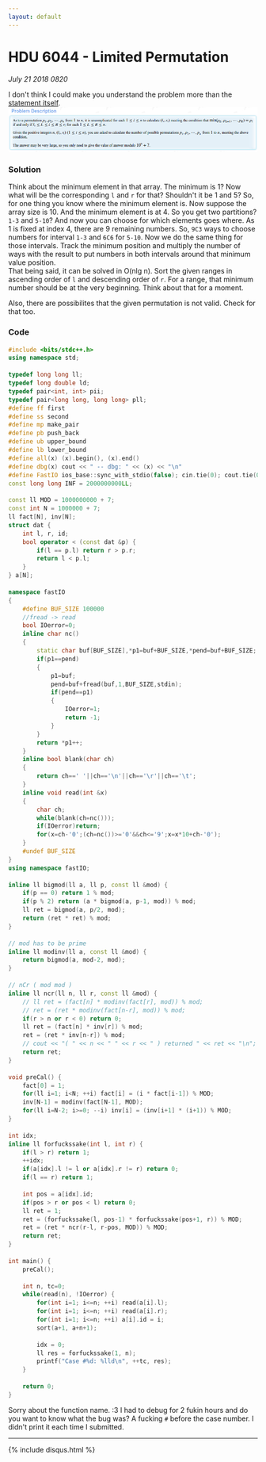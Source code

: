 ```yaml
---
layout: default
---
```


# HDU 6044 - Limited Permutation
_July 21 2018 0820_

I don't think I could make you understand the problem more than the [statement itself](http://acm.hdu.edu.cn/showproblem.php?pid=6044).
![Description](./hdu-6044-limited-permutation.png)

### Solution
Think about the minimum element in that array. The minimum is 1? Now what will be the corresponding `l` and `r` for that? Shouldn't it be 1 and 5? So, for one thing you know where the minimum element is. Now suppose the array size is 10. And the minimum element is at 4. So you get two partitions? `1-3` and `5-10`? And now you can choose for which elements goes where. As 1 is fixed at index 4, there are 9 remaining numbers. So, `9C3` ways to choose numbers for interval `1-3` and `6C6` for `5-10`. Now we do the same thing for those intervals. Track the minimum position and multiply the number of ways with the result to put numbers in both intervals around that minimum value position. <br/>
That being said, it can be solved in O(nlg n). Sort the given ranges in ascending order of `l` and descending order of `r`. For a range, that minimum number should be at the very beginning. Think about that for a moment.

Also, there are possibilites that the given permutation is not valid. Check for that too.

### Code
```cpp
#include <bits/stdc++.h>
using namespace std;

typedef long long ll;
typedef long double ld;
typedef pair<int, int> pii;
typedef pair<long long, long long> pll;
#define ff first
#define ss second
#define mp make_pair
#define pb push_back
#define ub upper_bound
#define lb lower_bound
#define all(x) (x).begin(), (x).end()
#define dbg(x) cout << " -- dbg: " << (x) << "\n"
#define FastIO ios_base::sync_with_stdio(false); cin.tie(0); cout.tie(0);
const long long INF = 2000000000LL;

const ll MOD = 1000000000 + 7;
const int N = 1000000 + 7;
ll fact[N], inv[N];
struct dat {
	int l, r, id;
	bool operator < (const dat &p) {
		if(l == p.l) return r > p.r;
		return l < p.l;
	}
} a[N];

namespace fastIO
{
    #define BUF_SIZE 100000
    //fread -> read
    bool IOerror=0;
    inline char nc()
    {
        static char buf[BUF_SIZE],*p1=buf+BUF_SIZE,*pend=buf+BUF_SIZE;
        if(p1==pend)
        {
            p1=buf;
            pend=buf+fread(buf,1,BUF_SIZE,stdin);
            if(pend==p1)
            {
                IOerror=1;
                return -1;
            }
        }
        return *p1++;
    }
    inline bool blank(char ch)
    {
        return ch==' '||ch=='\n'||ch=='\r'||ch=='\t';
    }
    inline void read(int &x)
    {
        char ch;
        while(blank(ch=nc()));
        if(IOerror)return;
        for(x=ch-'0';(ch=nc())>='0'&&ch<='9';x=x*10+ch-'0');
    }
    #undef BUF_SIZE
}
using namespace fastIO;

inline ll bigmod(ll a, ll p, const ll &mod) {
	if(p == 0) return 1 % mod;
	if(p % 2) return (a * bigmod(a, p-1, mod)) % mod;
	ll ret = bigmod(a, p/2, mod);
	return (ret * ret) % mod;
}

// mod has to be prime
inline ll modinv(ll a, const ll &mod) {
	return bigmod(a, mod-2, mod);
}

// nCr ( mod mod )
inline ll ncr(ll n, ll r, const ll &mod) {
	// ll ret = (fact[n] * modinv(fact[r], mod)) % mod;
	// ret = (ret * modinv(fact[n-r], mod)) % mod;
	if(r > n or r < 0) return 0;
	ll ret = (fact[n] * inv[r]) % mod;
	ret = (ret * inv[n-r]) % mod;
	// cout << "( " << n << " " << r << " ) returned " << ret << "\n";
	return ret;
}

void preCal() {
	fact[0] = 1;
	for(ll i=1; i<N; ++i) fact[i] = (i * fact[i-1]) % MOD;
	inv[N-1] = modinv(fact[N-1], MOD);
	for(ll i=N-2; i>=0; --i) inv[i] = (inv[i+1] * (i+1)) % MOD;
}

int idx;
inline ll forfuckssake(int l, int r) {
	if(l > r) return 1;
	++idx;
	if(a[idx].l != l or a[idx].r != r) return 0;
	if(l == r) return 1;

	int pos = a[idx].id;
	if(pos > r or pos < l) return 0;
	ll ret = 1;
	ret = (forfuckssake(l, pos-1) * forfuckssake(pos+1, r)) % MOD;
	ret = (ret * ncr(r-l, r-pos, MOD)) % MOD;
	return ret;
}

int main() {
	preCal();

	int n, tc=0;
	while(read(n), !IOerror) {
		for(int i=1; i<=n; ++i) read(a[i].l);
		for(int i=1; i<=n; ++i) read(a[i].r);
		for(int i=1; i<=n; ++i) a[i].id = i;
		sort(a+1, a+n+1);

		idx = 0;
		ll res = forfuckssake(1, n);
		printf("Case #%d: %lld\n", ++tc, res);
	}

	return 0;
}
```
Sorry about the function name. :3 I had to debug for 2 fukin hours and do you want to know what the bug was? A fucking `#` before the case number. I didn't print it each time I submitted.

***

{% include disqus.html %}
